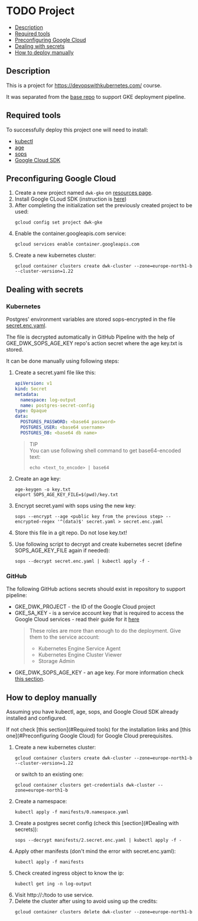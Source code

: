 # TODO Project 

<!-- TOC -->
* [Description](#description)
* [Required tools](#required-tools)
* [Preconfiguring Google Cloud](#preconfiguring-google-cloud)
* [Dealing with secrets](#dealing-with-secrets)
* [How to deploy manually](#how-to-deploy-manually)
<!-- TOC -->

## Description

This is a project for https://devopswithkubernetes.com/ course.

It was separated from the [base repo](https://github.com/kat-ushka/devops-with-kubernetes-course) to support GKE deployment pipeline.

## Required tools

To successfully deploy this project one will need to install:
* [kubectl](https://kubernetes.io/docs/tasks/tools/)
* [age](https://github.com/FiloSottile/age)
* [sops](https://github.com/mozilla/sops)
* [Google Cloud SDK](https://cloud.google.com/sdk/docs/install)

## Preconfiguring Google Cloud

1. Create a new project named `dwk-gke` on [resources page](https://console.cloud.google.com/cloud-resource-manager).
2. Install Google CLoud SDK (instruction is [here](https://cloud.google.com/sdk/docs/install))
3. After completing the initialization set the previously created project to be used:
    ```shell
    gcloud config set project dwk-gke
    ```
4. Enable the container.googleapis.com service:
    ```shell
    gcloud services enable container.googleapis.com
    ```
5. Create a new  kubernetes cluster:
    ```shell
    gcloud container clusters create dwk-cluster --zone=europe-north1-b --cluster-version=1.22
    ```

## Dealing with secrets

### Kubernetes

Postgres' environment variables are stored sops-encrypted in the file [secret.enc.yaml](./manifests/secret.enc.yaml).

The file is decrypted automatically in GitHub Pipeline with the help of GKE_DWK_SOPS_AGE_KEY repo's action secret where the age key.txt is stored.

It can be done manually using following steps:

1. Create a secret.yaml file like this:
    ```yaml
    apiVersion: v1
    kind: Secret
    metadata:
      namespace: log-output
      name: postgres-secret-config
    type: Opaque
    data:
      POSTGRES_PASSWORD: <base64 password>
      POSTGRES_USER: <base64 username>
      POSTGRES_DB: <base64 db name>
    ```
   
   > TIP  
   > You can use following shell command to get base64-encoded text:
   > ```shell
   > echo <text_to_encode> | base64
   > ```
2. Create an age key:
   ```shell
   age-keygen -o key.txt
   export SOPS_AGE_KEY_FILE=$(pwd)/key.txt
   ```
3. Encrypt secret.yaml with sops using the new key:
   ```shell
   sops --encrypt --age <public key from the previous step> --encrypted-regex '^(data)$' secret.yaml > secret.enc.yaml
   ```
4. Store this file in a git repo. Do not lose key.txt!
5. Use following script to decrypt and create kubernetes secret (define SOPS_AGE_KEY_FILE again if needed):
   ```shell
   sops --decrypt secret.enc.yaml | kubectl apply -f -
   ```

### GitHub

The following GitHub actions secrets should exist in repository to support pipeline:

- GKE_DWK_PROJECT - the ID of the Google Cloud project  
- GKE_SA_KEY - is a service account key that is required to access the Google Cloud services - read their guide for it [here](https://cloud.google.com/iam/docs/creating-managing-service-account-keys)
   > These roles are more than enough to do the deployment. Give them to the service account:
   > - Kubernetes Engine Service Agent
   > - Kubernetes Engine Cluster Viewer
   > - Storage Admin
- GKE_DWK_SOPS_AGE_KEY - an age key. For more information check [this section](#Kubernetes).

## How to deploy manually

Assuming you have kubectl, age, sops, and Google Cloud SDK already installed and configured.

If not check [this section](#Required tools) for the installation links and [this one](#Preconfiguring Google Cloud) for Google Cloud prerequisites.

1. Create a new kubernetes cluster:
    ```shell
    gcloud container clusters create dwk-cluster --zone=europe-north1-b --cluster-version=1.22
    ```
   or switch to an existing one:
   ```shell
   gcloud container clusters get-credentials dwk-cluster --zone=europe-north1-b
   ```
2. Create a namespace:
    ```shell
    kubectl apply -f manifests/0.namespace.yaml
    ```
3. Create a postgres secret config (check this [section](#Dealing with secrets)):
    ```shell
    sops --decrypt manifests/2.secret.enc.yaml | kubectl apply -f -
    ``` 
4. Apply other manifests (don't mind the error with secret.enc.yaml):
    ```shell
    kubectl apply -f manifests
    ```
5. Check created ingress object to know the ip:
    ```shell
    kubectl get ing -n log-output
    ```
6. Visit http://<to-do-web-ingress ip>:<to-do-web-ingress port>/todo to use service.
7. Delete the cluster after using to avoid using up the credits:
     ```shell
     gcloud container clusters delete dwk-cluster --zone=europe-north1-b
     ```